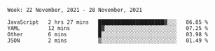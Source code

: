 <!--START_SECTION:waka-->
```text
Week: 22 November, 2021 - 28 November, 2021

JavaScript   2 hrs 27 mins   █████████████████████▓░░░   86.85 % 
YAML         12 mins         █▓░░░░░░░░░░░░░░░░░░░░░░░   07.25 % 
Other        6 mins          █░░░░░░░░░░░░░░░░░░░░░░░░   03.98 % 
JSON         2 mins          ▒░░░░░░░░░░░░░░░░░░░░░░░░   01.49 % 
```
<!--END_SECTION:waka-->
